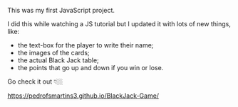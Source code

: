 This was my first JavaScript project.

I did this while watching a JS tutorial but I updated it with lots of new things, like:
- the text-box for the player to write their name;
- the images of the cards;
- the actual Black Jack table;
- the points that go up and down if you win or lose.

Go check it out 👇🏼

https://pedrofsmartins3.github.io/BlackJack-Game/
